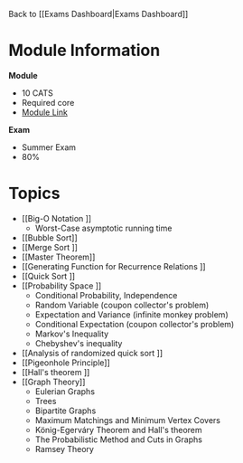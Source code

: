 Back to [[Exams Dashboard|Exams Dashboard]]
# Module Information
**Module**
- 10 CATS
- Required core
- [Module Link](https://warwick.ac.uk/fac/sci/dcs/teaching/material/cs147/)

**Exam**
- Summer Exam
- 80%
# Topics 

- [[Big-O Notation ]]
	- Worst-Case asymptotic running time 
- [[Bubble Sort]]
- [[Merge Sort ]]
- [[Master Theorem]]
- [[Generating Function for Recurrence Relations ]]
- [[Quick Sort ]]
- [[Probability Space ]]
	- Conditional Probability, Independence 
	- Random Variable (coupon collector's problem)
	- Expectation and Variance (infinite monkey problem)
	- Conditional Expectation (coupon collector's problem)
	- Markov's Inequality 
	- Chebyshev's inequality 
- [[Analysis of randomized quick sort ]]
- [[Pigeonhole Principle]]
- [[Hall's theorem ]]
- [[Graph Theory]]
	- Eulerian Graphs 
	- Trees 
	- Bipartite Graphs 
	- Maximum Matchings and Minimum Vertex Covers 
	- König-Egerváry Theorem and Hall's theorem
	- The Probabilistic Method and Cuts in Graphs 
	- Ramsey Theory 